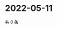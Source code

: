 # 2022-05-11

共 0 条

<!-- BEGIN WEIBO -->
<!-- 最后更新时间 Wed May 11 2022 09:28:19 GMT+0800 (China Standard Time) -->

<!-- END WEIBO -->
